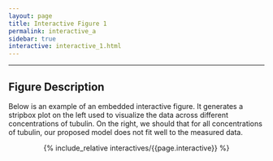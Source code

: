 ```yaml
---
layout: page
title: Interactive Figure 1
permalink: interactive_a
sidebar: true
interactive: interactive_1.html
---
```

---

## Figure Description
Below is an example of an embedded interactive figure. It generates a stripbox plot
on the left used to visualize the data across different concentrations of tubulin.
On the right, we should that for all concentrations of tubulin, our proposed model
does not fit well to the measured data. 

<!-- The below line includes the interactive figure. Do not change! -->
<center>

{% include_relative interactives/{{page.interactive}} %}

</center>
